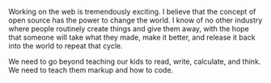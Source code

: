 

Working on the web is tremendously exciting. I believe that the concept of open source has the power to change
the world. I know of no other industry where people routinely create things and give them away, with the hope
that someone will take what they made, make it better, and release it back into the world to repeat that
cycle.

We need to go beyond teaching our kids to read, write, calculate, and think. We need to teach them markup and
how to code.